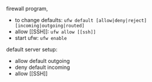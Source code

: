 firewall program,
- to change defaults: `ufw default [allow|deny|reject] [incoming|outgoing|routed]`
- allow [[SSH]]: `ufw allow [[ssh]]`
-  start ufw: `ufw enable`

default server setup: 
- allow default outgoing
- deny default incoming
- allow [[SSH]]
